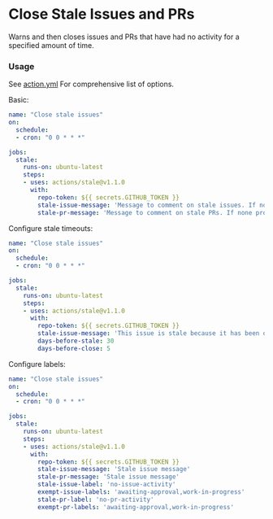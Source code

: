 # Close Stale Issues and PRs

Warns and then closes issues and PRs that have had no activity for a specified amount of time.

### Usage

See [action.yml](./action.yml) For comprehensive list of options.
 
Basic:
```yaml
name: "Close stale issues"
on:
  schedule:
  - cron: "0 0 * * *"

jobs:
  stale:
    runs-on: ubuntu-latest
    steps:
    - uses: actions/stale@v1.1.0
      with:
        repo-token: ${{ secrets.GITHUB_TOKEN }}
        stale-issue-message: 'Message to comment on stale issues. If none provided, will not mark issues stale'
        stale-pr-message: 'Message to comment on stale PRs. If none provided, will not mark PRs stale'
```
 
Configure stale timeouts:
```yaml
name: "Close stale issues"
on:
  schedule:
  - cron: "0 0 * * *"

jobs:
  stale:
    runs-on: ubuntu-latest
    steps:
    - uses: actions/stale@v1.1.0
      with:
        repo-token: ${{ secrets.GITHUB_TOKEN }}
        stale-issue-message: 'This issue is stale because it has been open 30 days with no activity. Remove stale label or comment or this will be closed in 5 days'
        days-before-stale: 30
        days-before-close: 5
```
 
Configure labels:
```yaml
name: "Close stale issues"
on:
  schedule:
  - cron: "0 0 * * *"

jobs:
  stale:
    runs-on: ubuntu-latest
    steps:
    - uses: actions/stale@v1.1.0
      with:
        repo-token: ${{ secrets.GITHUB_TOKEN }}
        stale-issue-message: 'Stale issue message'
        stale-pr-message: 'Stale issue message'
        stale-issue-label: 'no-issue-activity'
        exempt-issue-labels: 'awaiting-approval,work-in-progress'
        stale-pr-label: 'no-pr-activity'
        exempt-pr-labels: 'awaiting-approval,work-in-progress'
```
